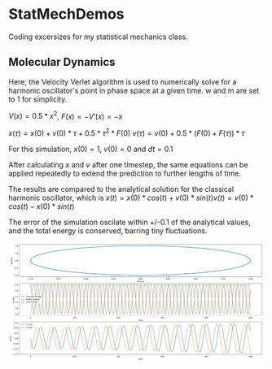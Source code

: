 # StatMechDemos
 Coding excersizes for my statistical mechanics class.

 ## Molecular Dynamics

 Here, the Velocity Verlet algorithm is used to numerically solve for a harmonic oscillator's point in phase space at a given time. w and m are set to 1 for simplicity.

 $V(x) = 0.5*x^2$,
 $F(x) = -V'(x) = -x$

 $x(τ) = x(0) + v(0) * τ + 0.5* τ^2 * F(0)$
 $v(τ) = v(0) + 0.5 * (F(0)+F(τ)) * τ$

 For this simulation, $x(0)=1$, $v(0)=0$ and $dt=0.1$

 After calculating $x$ and $v$ after one timestep, the same equations can be applied repeatedly to extend the prediction to further lengths of time.

 The results are compared to the analytical solution for the classical harmonic oscillator, which is
 $x(t) = x(0) * cos(t) + v(0) * sin(t)
 v(t) = v(0) * cos(t) - x(0) * sin(t)$

 The error of the simulation oscilate within +/-0.1 of the analytical values, and the total energy is conserved, barring tiny fluctuations.

 <img src="MD.png">

